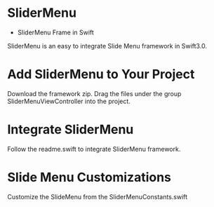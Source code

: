 # SliderMenu
* SliderMenu Frame in Swift

SliderMenu is an easy to integrate Slide Menu framework in Swift3.0.

# Add SliderMenu to Your Project
Download the framework zip. Drag the files under the group SliderMenuViewController into the project.

# Integrate SliderMenu
Follow the readme.swift to integrate SliderMenu framework.

# Slide Menu Customizations
Customize the SlideMenu from the SliderMenuConstants.swift
